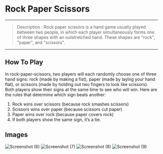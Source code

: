 # Rock Paper Scissors 
---
> Description : Rock paper scissors is a hand game usually played between two people, in which each player simultaneously forms one of three shapes with an outstretched hand. These shapes are "rock", "paper", and "scissors".
---

## How To Play 
In rock-paper-scissors, two players will each randomly choose one of three hand signs: rock (made by making a fist), paper (made by laying your hand flat), or scissors (made by holding out two fingers to look like scissors). Both players show their signs at the same time to see who will win. Here are the rules that determine which sign beats another:

1. Rock wins over scissors (because rock smashes scissors)<br>
2. Scissors wins over paper (because scissors cut paper)<br>
3. Paper wins over rock (because paper covers rock)<br>
4. If both players show the same sign, it’s a tie.

## Images 

![Screenshot (6)](https://github.com/HardCoder404/Stone-paper-scissor-Game/assets/127084297/1a82c4fb-079a-45c8-ac43-bb002e832db2)
![Screenshot (7)](https://github.com/HardCoder404/Stone-paper-scissor-Game/assets/127084297/04eb7494-ac5f-4d6e-ab40-b068400061c6)
![Screenshot (8)](https://github.com/HardCoder404/Stone-paper-scissor-Game/assets/127084297/9ce81025-00bd-4c53-b227-e259869308fc)
![Screenshot (9)](https://github.com/HardCoder404/Stone-paper-scissor-Game/assets/127084297/7d0f38c6-4ad9-4f39-bf46-91f6dbd0bbe4)
